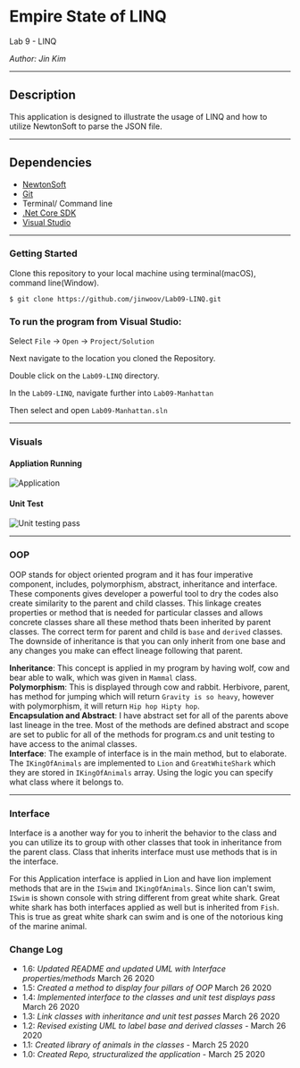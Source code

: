 # Empire State of LINQ

Lab 9 - LINQ

*Author: Jin Kim*

----

## Description

This application is designed to illustrate the usage of LINQ and how to utilize NewtonSoft to parse the JSON file.

---
## Dependencies

- [NewtonSoft](https://www.newtonsoft.com/json/help/html/Introduction.htm)
- [Git](https://git-scm.com/)
- Terminal/ Command line
- [.Net Core SDK](https://dotnet.microsoft.com/download)
- [Visual Studio](https://docs.microsoft.com/en-us/visualstudio/releases/2019/release-notes)

---
### Getting Started
Clone this repository to your local machine using terminal(macOS), command line(Window).

```
$ git clone https://github.com/jinwoov/Lab09-LINQ.git
```

### To run the program from Visual Studio:
Select ```File``` -> ```Open``` -> ```Project/Solution```

Next navigate to the location you cloned the Repository.

Double click on the ```Lab09-LINQ``` directory.

In the `Lab09-LINQ`, navigate further into `Lab09-Manhattan`

Then select and open ```Lab09-Manhattan.sln```

---
### Visuals

#### Appliation Running
![Application](./assets/images/Application-Run.png)

#### Unit Test
![Unit testing pass](./assets/images/unit-testing.png)

---

### OOP
OOP stands for object oriented program and it has four imperative component, includes, polymorphism, abstract, inheritance and interface. These components gives developer a powerful tool to dry the codes also create similarity to the parent and child classes. This linkage creates properties or method that is needed for particular classes and allows concrete classes share all these method thats been inherited by parent classes. The correct term for parent and child is `base` and `derived` classes. The downside of inheritance is that you can only inherit from one base and any changes you make can effect lineage following that parent. 

**Inheritance**: This concept is applied in my program by having wolf, cow and bear able to walk, which was given in `Mammal` class.  
**Polymorphism**: This is displayed through cow and rabbit. Herbivore, parent, has method for jumping which will return `Gravity is so heavy`, however with polymorphism, it will return `Hip hop Hipty hop`.  
**Encapsulation and Abstract**: I have abstract set for all of the parents above last lineage in the tree. Most of the methods are defined abstract and scope are set to public for all of the methods for program.cs and unit testing to have access to the animal classes.  
**Interface**: The example of interface is in the main method, but to elaborate. The `IKingOfAnimals` are implemented to `Lion` and `GreatWhiteShark` which they are stored in `IKingOfAnimals` array. Using the logic you can specify what class where it belongs to.  

---
### Interface 
Interface is a another way for you to inherit the behavior to the class and you can utilize its to group with other classes that took in inheritance from the parent class. Class that inherits interface must use methods that is in the interface. 

For this Application interface is applied in Lion and have lion implement methods that are in the `ISwim` and `IKingOfAnimals`. Since lion can't swim, `ISwim` is shown console with string different from great white shark. Great white shark has both interfaces applied as well but is inherited from `Fish`. This is true as great white shark can swim and is one of the notorious king of the marine animal. 

### Change Log
- 1.6: *Updated README and updated UML with Interface properties/methods* March 26 2020
- 1.5: *Created a method to display four pillars of OOP* March 26 2020
- 1.4: *Implemented interface to the classes and unit test displays pass* March 26 2020
- 1.3: *Link classes with inheritance and unit test passes* March 26 2020
- 1.2: *Revised existing UML to label base and derived classes* - March 26 2020
- 1.1: *Created library of animals in the classes* - March 25 2020  
- 1.0: *Created Repo, structuralized the application* - March 25 2020  